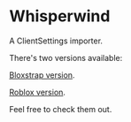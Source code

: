 # Whisperwind
A ClientSettings importer.

There's two versions available:

[Bloxstrap version](https://github.com/validchoice/Starling).

[Roblox version](https://github.com/validchoice/Whisperwind). 

Feel free to check them out.
